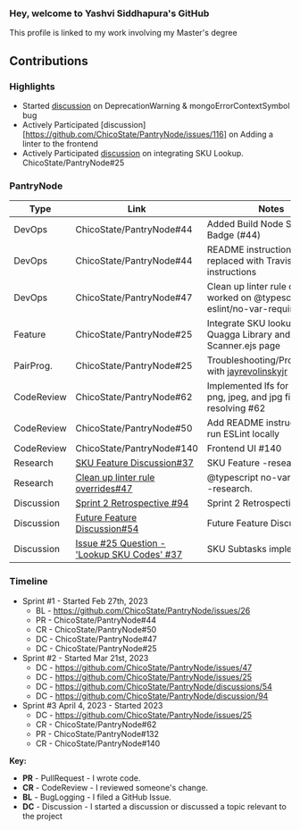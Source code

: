 ### Hey, welcome to Yashvi Siddhapura's GitHub

This profile is linked to my work involving my Master's degree

## Contributions

### Highlights

* Started [discussion](https://github.com/ChicoState/PantryNode/issues/26) on DeprecationWarning & mongoErrorContextSymbol bug
* Actively Participated [discussion][https://github.com/ChicoState/PantryNode/issues/116] on Adding a linter to the frontend
* Actively Participated [discussion](https://github.com/ChicoState/PantryNode/discussions/37) on integrating SKU Lookup. ChicoState/PantryNode#25

### PantryNode

| Type       | Link                     | Notes                                      |
|------------|--------------------------|--------------------------------------------|
| DevOps     | ChicoState/PantryNode#44 | Added Build Node Status Badge (#44)              | 
| DevOps     | ChicoState/PantryNode#44 | README instructions - replaced with TravisCI instructions    | 
| DevOps     | ChicoState/PantryNode#47 | Clean up linter rule overrides, worked on  @typescript-eslint/no-var-requires   | 
| Feature    | ChicoState/PantryNode#25 | Integrate SKU lookup, adding Quagga Library and Scanner.ejs page                     | 
| PairProg.  | ChicoState/PantryNode#25 | Troubleshooting/Programming with [jayrevolinskyjr](https://github.com/jayrevolinskyjr)   |
| CodeReview | ChicoState/PantryNode#62 | Implemented lfs for all image png, jpeg, and jpg files resolving #62            |
| CodeReview | ChicoState/PantryNode#50 | Add README instructions to run ESLint locally      |
| CodeReview | ChicoState/PantryNode#140 | Frontend UI #140            |
| Research   | [SKU Feature Discussion#37](https://github.com/ChicoState/PantryNode/discussions/37) | SKU Feature -research.                     |
| Research   | [Clean up linter rule overrides#47](https://github.com/ChicoState/PantryNode/issues/47)| @typescript no-var requires -research.    |            
| Discussion | [Sprint 2 Retrospective #94](https://github.com/ChicoState/PantryNode/discussions/94) | Sprint 2 Retrospective.                     |
| Discussion | [Future Feature Discussion#54](https://github.com/ChicoState/PantryNode/discussions/54) | Future Feature Discussion.                 |
| Discussion | [Issue #25 Question - 'Lookup SKU Codes' #37](https://github.com/ChicoState/PantryNode/discussions/37)| SKU Subtasks implementation |

### Timeline

* Sprint #1 - Started Feb 27th, 2023
  - BL -  https://github.com/ChicoState/PantryNode/issues/26
  - PR - ChicoState/PantryNode#44 
  - CR - ChicoState/PantryNode#50 
  - DC - ChicoState/PantryNode#47 
  - DC - ChicoState/PantryNode#25 
* Sprint #2 - Started Mar 21st, 2023
  - DC - https://github.com/ChicoState/PantryNode/issues/47
  - DC - https://github.com/ChicoState/PantryNode/issues/25
  - DC - https://github.com/ChicoState/PantryNode/discussions/54
  - DC - https://github.com/ChicoState/PantryNode/discussion/94
 * Sprint #3 April 4, 2023 - Started 2023
   - DC - https://github.com/ChicoState/PantryNode/issues/25
   - CR - ChicoState/PantryNode#62 
   - PR - ChicoState/PantryNode#132 
   - CR - ChicoState/PantryNode#140
 

**Key:**

- **PR** - PullRequest - I wrote code.
- **CR** - CodeReview - I reviewed someone's change.
- **BL** - BugLogging - I filed a GitHub Issue.
- **DC** - Discussion - I started a discussion or discussed a topic relevant to the project




<!--
**ysiddhapura/ysiddhapura** is a ✨ _special_ ✨ repository because its `README.md` (this file) appears on your GitHub profile.

Here are some ideas to get you started:

- 🔭 I’m currently working on ...
- 🌱 I’m currently learning ...
- 👯 I’m looking to collaborate on ...
- 🤔 I’m looking for help with ...
- 💬 Ask me about ...
- 📫 How to reach me: ...
- 😄 Pronouns: ...
- ⚡ Fun fact: ...
-->
